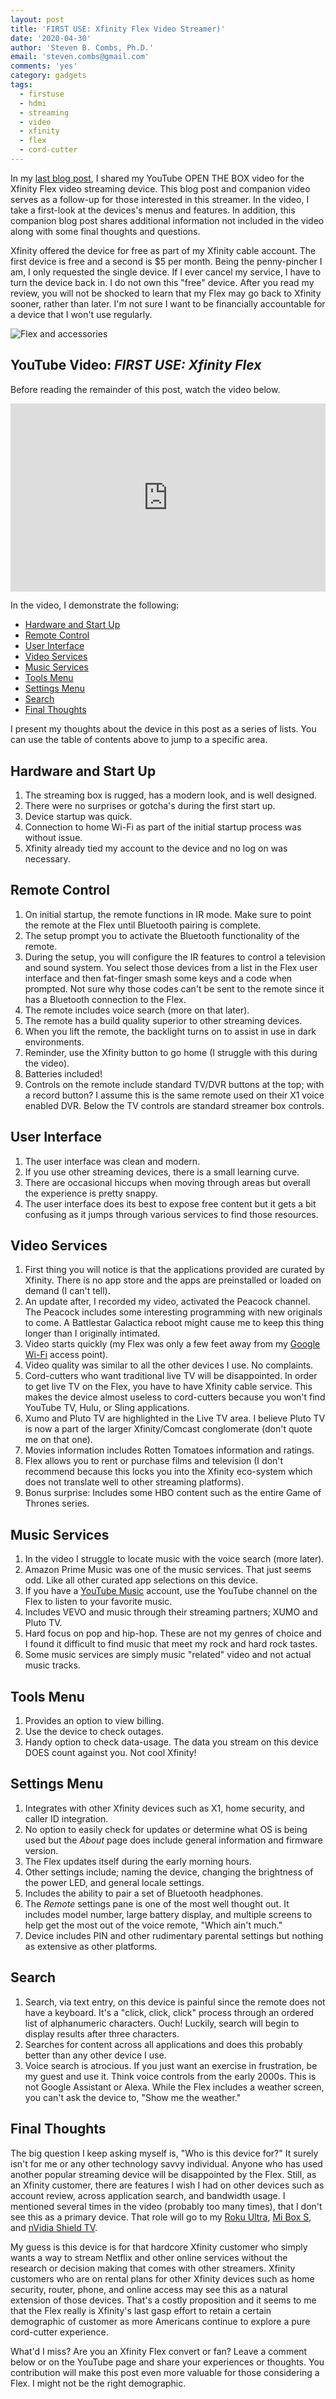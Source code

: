 ```yaml
---
layout: post
title: 'FIRST USE: Xfinity Flex Video Streamer)'
date: '2020-04-30'
author: 'Steven B. Combs, Ph.D.'
email: 'steven.combs@gmail.com'
comments: 'yes'
category: gadgets
tags:
  - firstuse
  - hdmi
  - streaming
  - video
  - xfinity
  - flex
  - cord-cutter
---
```


In my [last blog post](https://www.stevencombs.com/gadgets/2020/04/24/boxopen-xfinity-flex.html), I shared my YouTube OPEN THE BOX video for the Xfinity Flex video streaming device. This blog post and companion video serves as a follow-up for those interested in this streamer. In the video, I take a first-look at the devices's menus and features. In addition, this companion blog post shares additional information not included in the video along with some final thoughts and questions.

Xfinity offered the device for free as part of my Xfinity cable account. The first device is free and a second is $5 per month. Being the penny-pincher I am, I only requested the single device. If I ever cancel my service, I have to turn the device back in. I do not own this "free" device. After you read my review, you will not be shocked to learn that my Flex may go back to Xfinity sooner, rather than later. I'm not sure I want to be financially accountable for a device that I won't use regularly.

![Flex and accessories](/images/posts/2020-04-24-boxopen-xfinity-flex.jpg)

## YouTube Video: _FIRST USE: Xfinity Flex_

Before reading the remainder of this post, watch the video below.

<div style="position:relative;padding-top:56.25%;">
  <p><iframe src="https://www.youtube.com/embed/iJW9No9Nqt0" frameborder="0" allowfullscreen style="position:absolute;top:0;left:0;width:100%;height:100%;"></iframe></p>
</div>

In the video, I demonstrate the following:

- [Hardware and Start Up](#hardware-and-start-up)
- [Remote Control](#remote-control)
- [User Interface](#user-interface)
- [Video Services](#video-services)
- [Music Services](#music-services)
- [Tools Menu](#tools-menu)
- [Settings Menu](#settings-menu)
- [Search](#search)
- [Final Thoughts](#final-thoughts)

I present my thoughts about the device in this post as a series of lists. You can use the table of contents above to jump to a specific area.

## Hardware and Start Up

1. The streaming box is rugged, has a modern look, and is well designed.
2. There were no surprises or gotcha's during the first start up.
2. Device startup was quick.
3. Connection to home Wi-Fi as part of the initial startup process was without issue.
4. Xfinity already tied my account to the device and no log on was necessary.

## Remote Control

1. On initial startup, the remote functions in IR mode. Make sure to point the remote at the Flex until Bluetooth pairing is complete.
2. The setup prompt you to activate the Bluetooth functionality of the remote.
3. During the setup, you will configure the IR features to control a television and sound system. You select those devices from a list in the Flex user interface and then fat-finger smash some keys and a code when prompted. Not sure why those codes can't be sent to the remote since it has a Bluetooth connection to the Flex.
4. The remote includes voice search (more on that later).
5. The remote has a build quality superior to other streaming devices.
6. When you lift the remote, the backlight turns on to assist in use in dark environments.
7. Reminder, use the Xfinity button to go home (I struggle with this during the video).
8. Batteries included!
9. Controls on the remote include standard TV/DVR buttons at the top; with a record button? I assume this is the same remote used on their X1 voice enabled DVR. Below the TV controls are standard streamer box controls.

## User Interface

1. The user interface was clean and modern.
2. If you use other streaming devices, there is a small learning curve.
3. There are occasional hiccups when moving through areas but overall the experience is pretty snappy.
4. The user interface does its best to expose free content but it gets a bit confusing as it jumps through various services to find those resources.

## Video Services

1. First thing you will notice is that the applications provided are curated by Xfinity. There is no app store and the apps are preinstalled or loaded on demand (I can't tell).
2. An update after, I recorded my video, activated the Peacock channel. The Peacock includes some interesting programming with new originals to come. A Battlestar Galactica reboot might cause me to keep this thing longer than I originally intimated.
3. Video starts quickly (my Flex was only a few feet away from my [Google Wi-Fi](https://amzn.to/2SmHrYJ) access point).
4. Video quality was similar to all the other devices I use. No complaints.
5. Cord-cutters who want traditional live TV will be disappointed. In order to get live TV on the Flex, you have to have Xfinity cable service. This makes the device almost useless to cord-cutters because you won't find YouTube TV, Hulu, or Sling applications.
6. Xumo and Pluto TV are highlighted in the Live TV area. I believe Pluto TV is now a part of the larger Xfinity/Comcast conglomerate (don't quote me on that one).
7. Movies information includes Rotten Tomatoes information and ratings.
8. Flex allows you to rent or purchase films and television (I don't recommend because this locks you into the Xfinity eco-system which does not translate well to other streaming platforms).
9. Bonus surprise: Includes some HBO content such as the entire Game of Thrones series.

## Music Services

1. In the video I struggle to locate music with the voice search (more later).
2. Amazon Prime Music was one of the music services. That just seems odd. Like all other curated app selections on this device.
3. If you have a [YouTube Music](https://music.youtube.com) account, use the YouTube channel on the Flex to listen to your favorite music.
4. Includes VEVO and music through their streaming partners; XUMO and Pluto TV.
5. Hard focus on pop and hip-hop. These are not my genres of choice and I found it difficult to find music that meet my rock and hard rock tastes.
6. Some music services are simply music "related" video and not actual music tracks.

## Tools Menu

1. Provides an option to view billing.
2. Use the device to check outages.
3. Handy option to check data-usage. The data you stream on this device DOES count against you. Not cool Xfinity!

## Settings Menu

1. Integrates with other Xfinity devices such as X1, home security, and caller ID integration.
2. No option to easily check for updates or determine what OS is being used but the _About_ page does include general information and firmware version.
3. The Flex updates itself during the early morning hours.
4. Other settings include; naming the device, changing the brightness of the power LED, and general locale settings.
5. Includes the ability to pair a set of Bluetooth headphones.
6. The _Remote_ settings pane is one of the most well thought out. It includes model number, large battery display, and multiple screens to help get the most out of the voice remote, "Which ain't much."
7. Device includes PIN and other rudimentary parental settings but nothing as extensive as other platforms.

## Search

1. Search, via text entry, on this device is painful since the remote does not have a keyboard. It's a "click, click, click" process through an ordered list of alphanumeric characters. Ouch! Luckily, search will begin to display results after three characters.
2. Searches for content across all applications and does this probably better than any other device I use.
2. Voice search is atrocious. If you just want an exercise in frustration, be my guest and use it. Think voice controls from the early 2000s. This is not Google Assistant or Alexa. While the Flex includes a weather screen, you can't ask the device to, "Show me the weather."

## Final Thoughts

The big question I keep asking myself is, "Who is this device for?" It surely isn't for me or any other technology savvy individual. Anyone who has used another popular streaming device will be disappointed by the Flex. Still, as an Xfinity customer, there are features I wish I had on other devices such as account review, across application search, and bandwidth usage. I mentioned several times in the video (probably too many times), that I don't see this as a primary device. That role will go to my [Roku Ultra](https://amzn.to/2YmrkhU), [Mi Box S](https://amzn.to/2yVeuMM), and [nVidia Shield TV](https://amzn.to/2xqlrVO).

My guess is this device is for that hardcore Xfinity customer who simply wants a way to stream Netflix and other online services without the research or decision making that comes with other streamers. Xfinity customers who are on rental plans for other Xfinity devices such as home security, router, phone, and online access may see this as a natural extension of those devices. That's a costly proposition and it seems to me that the Flex really is Xfinity's last gasp effort to retain a certain demographic of customer as more Americans continue to explore a pure cord-cutter experience.

What'd I miss? Are you an Xfinity Flex convert or fan? Leave a comment below or on the YouTube page and share your experiences or thoughts. You contribution will make this post even more valuable for those considering a Flex. I might not be the right demographic.
